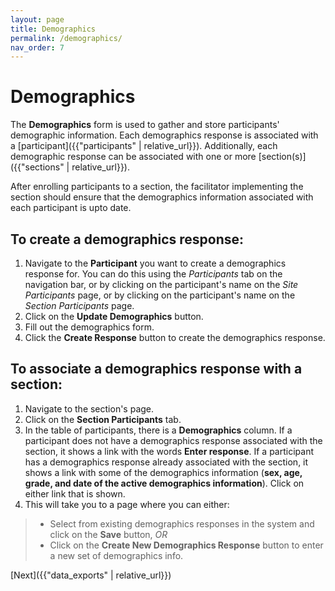 ```yaml
---
layout: page
title: Demographics
permalink: /demographics/
nav_order: 7
---
```


# **Demographics**

The **Demographics** form is used to gather and store participants' demographic information. Each demographics response is associated with a [participant]({{"participants" | relative_url}}). Additionally, each demographic response can be associated with one or more [section(s)]({{"sections" | relative_url}}).

After enrolling participants to a section, the facilitator implementing the section should ensure that the demographics information associated with each participant is upto date.

## **To create a demographics response:**

1. Navigate to the **Participant** you want to create a demographics response for. You can do this using the _Participants_ tab on the navigation bar, or by clicking on the participant's name on the _Site Participants_ page, or by clicking on the participant's name on the _Section Participants_ page.
2. Click on the **Update Demographics** button.
3. Fill out the demographics form.
4. Click the **Create Response** button to create the demographics response.

## **To associate a demographics response with a section:**

1. Navigate to the section's page.
2. Click on the **Section Participants** tab.
3. In the table of participants, there is a **Demographics** column. If a participant does not have a demographics response associated with the section, it shows a link with the words **Enter response**. If a participant has a demographics response already associated with the section, it shows a link with some of the demographics information (**sex, age, grade, and date of the active demographics information**). Click on either link that is shown.
4. This will take you to a page where you can either:

> - Select from existing demographics responses in the system and click on the **Save** button, _OR_
> - Click on the **Create New Demographics Response** button to enter a new set of demographics info.

[Next]({{"data_exports" | relative_url}})
